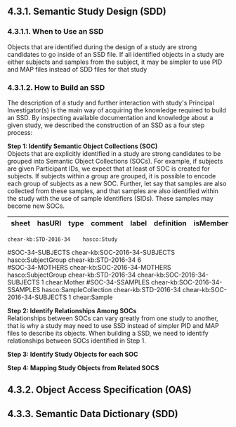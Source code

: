## 4.3.1. Semantic Study Design (SDD)

### 4.3.1.1. When to Use an SSD  
Objects that are identified during the design of a study are strong candidates to go inside of an SSD file. If all identified objects in a study are either subjects and samples from the subject, it may be simpler to use PID and MAP files instead of SDD files for that study

### 4.3.1.2. How to Build an SSD
The description of a study and further interaction with study's Principal Investigator(s) is the main way of acquiring the knowledge required to build an SSD. By inspecting available documentation and knowledge about a given study, we described 
the construction of an SSD as a four step process:

**Step 1: Identify Semantic Object Collections (SOC)**  
Objects that are explicitly identified in a study are strong candidates to be grouped into Semantic Object Collections (SOCs). For example, if subjects are given Participant IDs, we expect that at least of SOC is created for subjects. If subjects within a group are grouped, it is possible to encode each group of subjects as a new SOC. Further, let say that samples are also collected from these samples, and that samples are also identified within the study with the use of sample identifiers (SIDs). These samples may become new SOCs.

sheet |	hasURI	| type	| comment | label | definition | isMemberOf | hasScope | hasTimeScope | hasSpaceScope | cardinality	| role
----- | ------- | ----- | ------- | ----- | ---------- | ---------- | -------- | ------------ | ------------- | -----------	| ----   

	chear-kb:STD-2016-34	hasco:Study									
#SOC-34-SUBJECTS	chear-kb:SOC-2016-34-SUBJECTS	hasco:SubjectGroup				chear-kb:STD-2016-34				6	
#SOC-34-MOTHERS	chear-kb:SOC-2016-34-MOTHERS	hasco:SubjectGroup				chear-kb:STD-2016-34	chear-kb:SOC-2016-34-SUBJECTS			1	chear:Mother
#SOC-34-SSAMPLES	chear-kb:SOC-2016-34-SSAMPLES	hasco:SampleCollection				chear-kb:STD-2016-34	chear-kb:SOC-2016-34-SUBJECTS			1	chear:Sample


**Step 2: Identify Relationships Among SOCs**  
Relationships between SOCs can vary greatly from one study to another, that is why a study may need to use SSD instead of simpler PID and MAP files to describe its objects. When building a SSD, we need to identify relationships between SOCs identified in Step 1.

**Step 3: Identify Study Objects for each SOC**  

**Step 4: Mapping Study Objects from Related SOCS**  

## 4.3.2. Object Access Specification (OAS) 

## 4.3.3. Semantic Data Dictionary (SDD)



  
